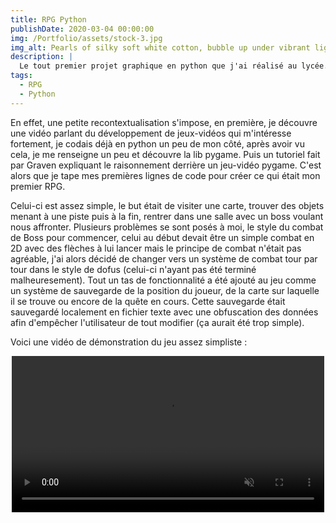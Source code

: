 ```yaml
---
title: RPG Python
publishDate: 2020-03-04 00:00:00
img: /Portfolio/assets/stock-3.jpg
img_alt: Pearls of silky soft white cotton, bubble up under vibrant lighting
description: |
  Le tout premier projet graphique en python que j'ai réalisé au lycée.
tags:
  - RPG
  - Python
---
```


En effet, une petite recontextualisation s'impose, en première, je découvre une vidéo parlant du développement de jeux-vidéos qui m'intéresse fortement,
je codais déjà en python un peu de mon côté, après avoir vu cela, je me renseigne un peu et découvre la lib pygame. Puis un tutoriel fait par Graven
expliquant le raisonnement derrière un jeu-vidéo pygame. C'est alors que je tape mes premières lignes de code pour créer ce qui était mon premier RPG.

Celui-ci est assez simple, le but était de visiter une carte, trouver des objets menant à une piste puis à la fin, rentrer dans une salle avec un boss
voulant nous affronter. Plusieurs problèmes se sont posés à moi, le style du combat de Boss pour commencer, celui au début devait être un simple combat
en 2D avec des flèches à lui lancer mais le principe de combat n'était pas agréable, j'ai alors décidé de changer vers un système de combat tour par tour
dans le style de dofus (celui-ci n'ayant pas été terminé malheuresement). Tout un tas de fonctionnalité a été ajouté au jeu comme un système de sauvegarde
de la position du joueur, de la carte sur laquelle il se trouve ou encore de la quête en cours. Cette sauvegarde était sauvegardé localement en fichier texte
avec une obfuscation des données afin d'empêcher l'utilisateur de tout modifier (ça aurait été trop simple).

Voici une vidéo de démonstration du jeu assez simpliste :



<center>
  <video controls width = "500" muted = "False">
    <source src="/Portfolio/assets/rpjtek_video.mp4", type="video/mp4">
    <source src="/Portfolio/assets/rpjtek_video.webm", type="video/webm">
  </video>
</center>
